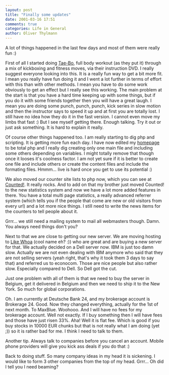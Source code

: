 ```yaml
---
layout: post
title: "Finally some updates"
date: 2001-03-16 17:51
comments: true
categories: Life in General
author: Oliver Thylmann
---
```



A lot of things happened in the last few days and most of them were really fun :)

First of all I started doing [Tae-Bo](http://www.taebo.com/), full body workout (as they put it) through a mix of kickboxing and fitness moves, via their instruction DVD. I really suggest everyone looking into this. It is a really fun way to get a bit more fit. I mean you really have fun doing it and I went a lot further in terms of effort with this than with other methods. I mean you have to do some work obviously to get an effect but I really see this working. The main problem at the start is that you have a hard time keeping up with some things, but if you do it with some friends together then you will have a great laugh. I mean you are doing some punch, punch,  punch, kick series in slow motion and then the instructor says to speed it up and at first you are totally lost. I still have no idea how they do it in the fast version. I cannot even move my limbs that fast :) But I see myself getting there. Enough talking. Try it out or just ask something. It is hard to explain it really. 

Of course other things happened too. I am really starting to dig php and scripting. It is getting more fun each day. I have now edited my [homepage](http://thylmann.com/oliver/) to be total php and I really dig creating only one main file and including some others depending on variables. I might totally remove that though once it looses it's coolness factor. I am not yet sure if it is better to create one file and include others or create the content files and include the formating files. Hmmm... live is hard once you get to use its potential :)

We also moved our counter site lists to php now, which you can see at [Counted!](http://www.counted.com/). It really rocks. And to add on that my brother just moved Counted! to the new statistics system and now we have a lot more added features in there. You have a total multi page statistics, a really advanced referrer system (which tells you if the people that come are new or old visitors from every url) and a lot more nice things. I still need to write the news items for the counters to tell people about it.

Grrr... we still need a mailing system to mail all webmasters though. Damn. You always need things don't you?

Next to that we are close to getting our new server. We are moving hosting to [Like Whoa](http://www.likewhoa.com/) (cool name eh? :)) who are great and are buying a new server for that. We actually decided on a Dell server now. IBM is just too damn slow. Actually we are not even dealing with IBM anymore who said that they are not selling servers (yeah right, that's why it took them 3 days to say that) and referred us to econocom. Those are nice people but also rather slow. Especially compared to Dell. So Dell got the cut.

Just one problem with all of them is that we need to buy the server in Belgium, get it delivered in Belgium and then we need to ship it to the New York. So much for global corporations.

Oh. I am currently at Deutsche Bank 24, and my brokerage account is Brokerage 24. Good. Now they changed everything, actually for the 1st of next month. To MaxBlue. Woohooo. And I will have no fees for my brokerage account. Well not exactly. If I buy  something then I will have fees and those have just risen 33%. Aha! Well it is flat fee. Which is good if you buy stocks in 10000 EUR chunks but that is not really what I am doing (yet ;)) so it is rather bad for me. I think I need to talk to them.

Another tip. Always talk to companies before you cancel an account. Mobile phone providers will give you kick ass deals if you do that :)

Back to doing stuff. So many company ideas in my head it is sickening. I would like to form 3 other companies from the top of my head. Grrr... Oh did I tell you I need beaming?


